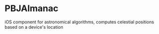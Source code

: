 PBJAlmanac
==========

iOS component for astronomical algorithms, computes celestial positions based on a device's location
